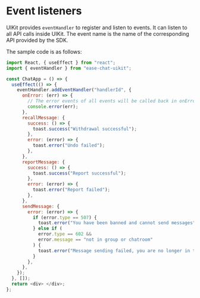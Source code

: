 # Event listeners

UIKit provides `eventHandler` to register and listen to events. It can listen to all API calls inside UIKit. The event name is the name of the corresponding API provided by the SDK.
 
The sample code is as follows:

```javascript
import React, { useEffect } from "react";
import { eventHandler } from "ease-chat-uikit";

const ChatApp = () => {
  useEffect(() => {
    eventHandler.addEventHandler("handlerId", {
      onError: (err) => {
        // The error events of all events will be called back in onError
        console.error(err);
      },
      recallMessage: {
        success: () => {
          toast.success("Withdrawal successful");
        },
        error: (error) => {
          toast.error("Undo failed");
        },
      },
      reportMessage: {
        success: () => {
          toast.success("Report successful");
        },
        error: (error) => {
          toast.error("Report failed");
        },
      },
      sendMessage: {
        error: (error) => {
          if (error.type == 507) {
            toast.error("You have been banned and cannot send messages");
          } else if (
            error.type == 602 &&
            error.message == "not in group or chatroom"
          ) {
            toast.error("Message sending failed, you are no longer in the current group");
          }
        },
      },
    });
  }, []);
  return <div> </div>;
};
```